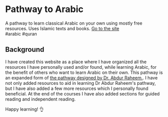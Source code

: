 # Pathway to Arabic

A pathway to learn classical Arabic on your own using mostly free resources. Uses Islamic texts and books. [Go to the site](https://arabic.naveeraashraf.com)
<br>
#arabic #quran

## Background

I have created this website as a place where I have organized all the resources I have personally used and/or found, while learning Arabic, for the benefit of others who want to learn Arabic on their own. This pathway is an expanded form of [the pathway designed by Dr. Abdur Raheem.](http://drvaniya.com/wp-content/uploads/2019/08/Complete-Mastering-Arabic-Program-for-Non-Natives.pdf). I have not only added resources to aid in learning Dr Abdur Raheem's pathway, but I have also added a few more resources which I personally found beneficial. At the end of the courses I have also added sections for guided reading and independent reading.

Happy learning!  👌